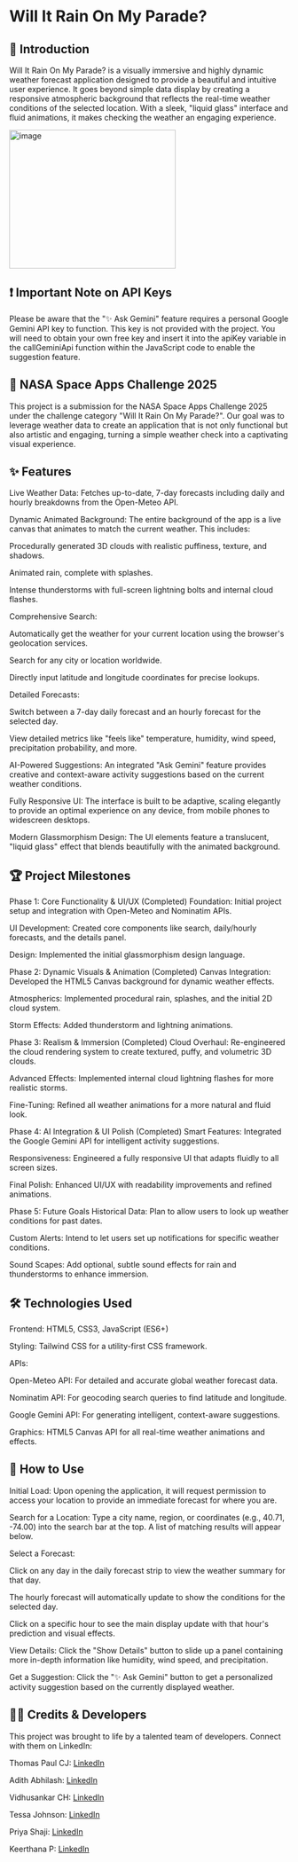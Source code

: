 # Will It Rain On My Parade?
## 📖 Introduction
Will It Rain On My Parade? is a visually immersive and highly dynamic weather forecast application designed to provide a beautiful and intuitive user experience. It goes beyond simple data display by creating a responsive atmospheric background that reflects the real-time weather conditions of the selected location. With a sleek, "liquid glass" interface and fluid animations, it makes checking the weather an engaging experience.

<img width="300" height="250" alt="image" src="https://github.com/user-attachments/assets/f0f3138f-f026-46d0-bb9b-01b72db3b291" />


## ❗️ Important Note on API Keys
Please be aware that the "✨ Ask Gemini" feature requires a personal Google Gemini API key to function. This key is not provided with the project. You will need to obtain your own free key and insert it into the apiKey variable in the callGeminiApi function within the JavaScript code to enable the suggestion feature.

## 🚀 NASA Space Apps Challenge 2025
This project is a submission for the NASA Space Apps Challenge 2025 under the challenge category "Will It Rain On My Parade?". Our goal was to leverage weather data to create an application that is not only functional but also artistic and engaging, turning a simple weather check into a captivating visual experience.

## ✨ Features
Live Weather Data: Fetches up-to-date, 7-day forecasts including daily and hourly breakdowns from the Open-Meteo API.

Dynamic Animated Background: The entire background of the app is a live canvas that animates to match the current weather. This includes:

Procedurally generated 3D clouds with realistic puffiness, texture, and shadows.

Animated rain, complete with splashes.

Intense thunderstorms with full-screen lightning bolts and internal cloud flashes.

Comprehensive Search:

Automatically get the weather for your current location using the browser's geolocation services.

Search for any city or location worldwide.

Directly input latitude and longitude coordinates for precise lookups.

Detailed Forecasts:

Switch between a 7-day daily forecast and an hourly forecast for the selected day.

View detailed metrics like "feels like" temperature, humidity, wind speed, precipitation probability, and more.

AI-Powered Suggestions: An integrated "Ask Gemini" feature provides creative and context-aware activity suggestions based on the current weather conditions.

Fully Responsive UI: The interface is built to be adaptive, scaling elegantly to provide an optimal experience on any device, from mobile phones to widescreen desktops.

Modern Glassmorphism Design: The UI elements feature a translucent, "liquid glass" effect that blends beautifully with the animated background.

## 🏆 Project Milestones
Phase 1: Core Functionality & UI/UX (Completed)
Foundation: Initial project setup and integration with Open-Meteo and Nominatim APIs.

UI Development: Created core components like search, daily/hourly forecasts, and the details panel.

Design: Implemented the initial glassmorphism design language.

Phase 2: Dynamic Visuals & Animation (Completed)
Canvas Integration: Developed the HTML5 Canvas background for dynamic weather effects.

Atmospherics: Implemented procedural rain, splashes, and the initial 2D cloud system.

Storm Effects: Added thunderstorm and lightning animations.

Phase 3: Realism & Immersion (Completed)
Cloud Overhaul: Re-engineered the cloud rendering system to create textured, puffy, and volumetric 3D clouds.

Advanced Effects: Implemented internal cloud lightning flashes for more realistic storms.

Fine-Tuning: Refined all weather animations for a more natural and fluid look.

Phase 4: AI Integration & UI Polish (Completed)
Smart Features: Integrated the Google Gemini API for intelligent activity suggestions.

Responsiveness: Engineered a fully responsive UI that adapts fluidly to all screen sizes.

Final Polish: Enhanced UI/UX with readability improvements and refined animations.

Phase 5: Future Goals
Historical Data: Plan to allow users to look up weather conditions for past dates.

Custom Alerts: Intend to let users set up notifications for specific weather conditions.

Sound Scapes: Add optional, subtle sound effects for rain and thunderstorms to enhance immersion.

## 🛠️ Technologies Used
Frontend: HTML5, CSS3, JavaScript (ES6+)

Styling: Tailwind CSS for a utility-first CSS framework.

APIs:

Open-Meteo API: For detailed and accurate global weather forecast data.

Nominatim API: For geocoding search queries to find latitude and longitude.

Google Gemini API: For generating intelligent, context-aware suggestions.

Graphics: HTML5 Canvas API for all real-time weather animations and effects.

## 🚀 How to Use
Initial Load: Upon opening the application, it will request permission to access your location to provide an immediate forecast for where you are.

Search for a Location: Type a city name, region, or coordinates (e.g., 40.71, -74.00) into the search bar at the top. A list of matching results will appear below.

Select a Forecast:

Click on any day in the daily forecast strip to view the weather summary for that day.

The hourly forecast will automatically update to show the conditions for the selected day.

Click on a specific hour to see the main display update with that hour's prediction and visual effects.

View Details: Click the "Show Details" button to slide up a panel containing more in-depth information like humidity, wind speed, and precipitation.

Get a Suggestion: Click the "✨ Ask Gemini" button to get a personalized activity suggestion based on the currently displayed weather.

## 🧑‍💻 Credits & Developers
This project was brought to life by a talented team of developers. Connect with them on LinkedIn:

Thomas Paul CJ: [LinkedIn](https://www.linkedin.com/in/thomaspaulcj/)

Adith Abhilash: [LinkedIn](https://www.linkedin.com/in/adithabhilash/)

Vidhusankar CH: [LinkedIn](https://www.linkedin.com/in/vidhusankar-c-h-a68716248/)

Tessa Johnson: [LinkedIn](https://www.linkedin.com/in/tessajohnson01/)

Priya Shaji: [LinkedIn](https://www.linkedin.com/in/priyashaji/)

Keerthana P: [LinkedIn](https://www.linkedin.com/in/keerthanapadmakumar/)
